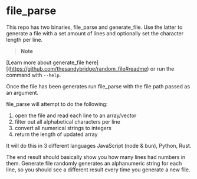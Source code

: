 # file_parse

This repo has two binaries, file_parse and generate_file. Use the latter to generate a file with
a set amount of lines and optionally set the character length per line.

> **Note**

[Learn more about generate_file here][(https://github.com/thesandybridge/random_file#readme) or run the command with `--help`.

Once the file has been generates run file_parse with the file path passed as an argument.

file_parse will attempt to do the following:

1. open the file and read each line to an array/vector
2. filter out all alphabetical characters per line
3. convert all numerical strings to integers
4. return the length of updated array

It will do this in 3 different languages JavaScript (node & bun), Python, Rust.

The end result should basically show you how many lines had numbers in them.
Generate file randomly generates an alphanumeric string for each line, so you should
see a different result every time you generate a new file.


